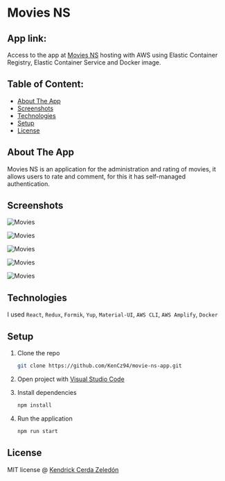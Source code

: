 # Movies NS

## App link:

Access to the app at [Movies NS](http://34.231.244.53/) hosting with AWS using Elastic Container Registry, Elastic Container Service and Docker image.

## Table of Content:

- [About The App](#about-the-app)
- [Screenshots](#screenshots)
- [Technologies](#technologies)
- [Setup](#setup)
- [License](#license)

## About The App

Movies NS is an application for the administration and rating of movies, it allows users to rate and comment, for this it has self-managed authentication.

## Screenshots

![Movies][movies-screenshot]

![Movies][movies-detail-screenshot]

![Movies][admin-movies-screenshot]

![Movies][admin-scores-screenshot]

![Movies][watchlist-screenshot]

## Technologies

I used `React`, `Redux`, `Formik`, `Yup`, `Material-UI`, `AWS CLI`, `AWS Amplify`, `Docker`

## Setup

1. Clone the repo

   ```sh
   git clone https://github.com/KenCz94/movie-ns-app.git
   ```

2. Open project with [Visual Studio Code](https://code.visualstudio.com/)

3. Install dependencies

   ```sh
   npm install
   ```

4. Run the application
   ```sh
   npm run start
   ```

## License

MIT license @ [Kendrick Cerda Zeledón](https://www.linkedin.com/in/kendrick-jos%C3%A9-cerda-zeled%C3%B3n-6a429a211/)

[movies-screenshot]: https://i.imgur.com/OJnm4Bm.png
[movies-detail-screenshot]: https://i.imgur.com/HvEUyqq.png
[admin-movies-screenshot]: https://i.imgur.com/mK2X4qz.png
[admin-scores-screenshot]: https://i.imgur.com/6o2NRcv.png
[watchlist-screenshot]: https://i.imgur.com/xL4QcGK.png

